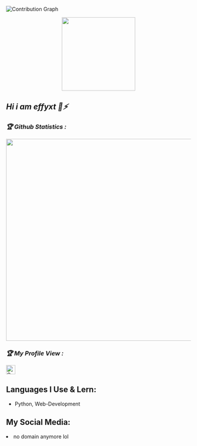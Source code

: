 

![Contribution Graph](https://activity-graph.herokuapp.com/graph?username=effyxt&theme=dracula&bg_color=00000000&color=878787&line=4c8ed9&point=00000000&area=true&hide_border=tru)

<p align="center">
<!-- !effyxt Stats](https://github-profile-summary-cards.vercel.app/api/cards/repos-per-language?username=effyxt&theme=solarized_dark) -->
<img height="200" src="https://github-profile-summary-cards.vercel.app/api/cards/repos-per-language?username=effyxt&theme=solarized_dark"/>
</p>

<h2><b><i>Hi i am effyxt 👋⚡</i></b></h2>

<h3><b><i>🏆 Github Statistics :</i></b></h3>
<a href="https://github.com/effyxt"><img width=550 src="https://github-profile-trophy.vercel.app/?username=effyxt&theme=dracula&no-frame=true&title=Followers,Stars,Commit,Repository,Issues"/></a>

<h3><b><i>🏆 My Profile View :</i></b></h3>
<a href="https://github.com/effyxt"><img height="25" title="Counter" src="https://komarev.com/ghpvc/?username=effyxt&color=blueviolet&style=flat-square"></a>

## Languages I Use & Lern:
- Python, Web-Development


## My Social Media:
<li> no domain anymore lol
 
